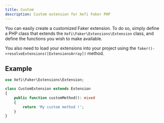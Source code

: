 ```yaml
---
title: Custom
description: Custom extension for Xefi Faker PHP
---
```


You can easily create a customized Faker extension. To do so, simply define a PHP class that extends the `Xefi\Faker\Extensions\Extension` class, and define the functions you wish to make available.

You also need to load your extensions into your project using the `faker()->resolveExtensions([ExtensionsArray])` method.

## Example
```php
use Xefi\Faker\Extensions\Extension;

class CustomExtension extends Extension
{
    public function customMethod(): mixed
    {
        return 'My custom method !';
    }
}
```
